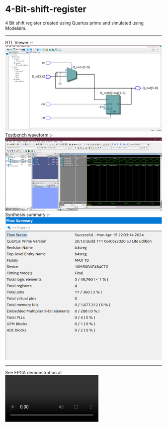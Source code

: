 # 4-Bit-shift-register
4 Bit shift register created using Quartus prime and simulated using Modelsim.

---
RTL Viewer :-  
![image](https://github.com/daedeleus/4-Bit-shift-register/blob/main/RTL_gate_level.png)  
Testbench waveform :-  
![image](https://github.com/daedeleus/4-Bit-shift-register/blob/main/Waveform.png)  
Synthesis summary :-  
![image](https://github.com/daedeleus/4-Bit-shift-register/blob/main/Synthesis%20Summary.png)  

---
See FPGA demonstration at  
![video](https://github.com/daedeleus/4-Bit-shift-register/blob/main/4brsreg.mp4)  
